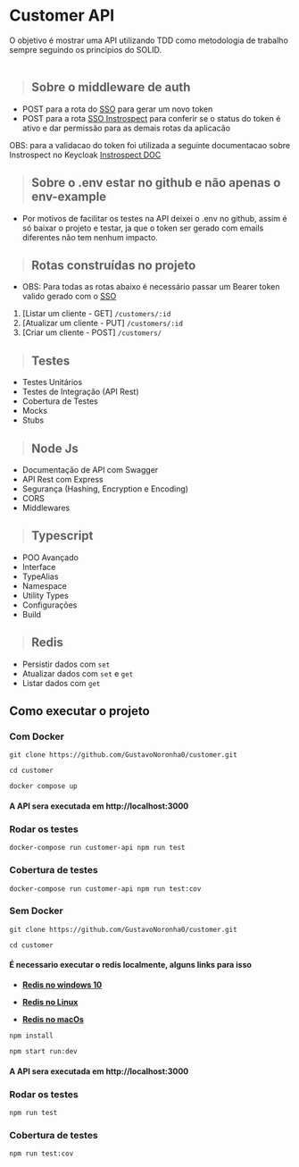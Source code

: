 # **Customer API**

O objetivo é mostrar uma API utilizando TDD como metodologia de trabalho sempre seguindo os princípios do SOLID.
<br /><br />

> ## Sobre o middleware de auth
* POST para a rota do [SSO](https://accounts.seguros.vitta.com.br/auth/realms/careers/protocol/openid-connect/token/) para gerar um novo token
* POST para a rota  [SSO Instrospect](https://accounts.seguros.vitta.com.br/auth/realms/careers/protocol/openid-connect/token/) para conferir se o status do token é ativo e dar permissão para as demais rotas da aplicacão

OBS: para a validacao do token foi utilizada a seguinte documentacao sobre Instrospect no Keycloak [Instrospect DOC](https://github.com/keycloak/keycloak-documentation/blob/main/authorization_services/topics/service-rpt-token-introspection.adoc)

> ## Sobre o .env estar no github e não apenas o env-example
* Por motivos de facilitar os testes na API deixei o .env no github, assim é só baixar o projeto e testar, ja que o token ser gerado com emails diferentes não tem nenhum impacto.
> ## Rotas construídas no projeto
* OBS: Para todas as rotas abaixo é necessário passar um Bearer token valido gerado com o [SSO](https://accounts.seguros.vitta.com.br/auth/realms/careers/protocol/openid-connect/token/)

1. [Listar um cliente - GET] `/customers/:id`
2. [Atualizar um cliente - PUT] `/customers/:id`
3. [Criar um cliente - POST] `/customers/`


> ## Testes
* Testes Unitários
* Testes de Integração (API Rest)
* Cobertura de Testes
* Mocks
* Stubs

> ## Node Js
* Documentação de API com Swagger
* API Rest com Express
* Segurança (Hashing, Encryption e Encoding)
* CORS
* Middlewares

> ## Typescript
* POO Avançado
* Interface
* TypeAlias
* Namespace
* Utility Types
* Configurações
* Build

> ## Redis
* Persistir dados com `set`
* Atualizar dados com `set` e `get`
* Listar dados com `get`

## **Como executar o projeto**

### **Com Docker**

```
git clone https://github.com/GustavoNoronha0/customer.git
```

```
cd customer 
```


```
docker compose up
```

#### A API sera executada em http://localhost:3000

### **Rodar os testes**
```
docker-compose run customer-api npm run test
```

### **Cobertura de testes**
```
docker-compose run customer-api npm run test:cov
```

### **Sem Docker**

```
git clone https://github.com/GustavoNoronha0/customer.git
```

```
cd customer 
```

#### É necessario executar o redis localmente, alguns links para isso 

* **[Redis no windows 10](https://redis.com/blog/redis-on-windows-10/)**

* **[Redis no Linux](https://redis.io/docs/getting-started/installation/install-redis-on-linux/)**

* **[Redis no macOs](https://redis.io/docs/getting-started/installation/install-redis-on-mac-os/)**

```
npm install
```

```
npm start run:dev
```

#### A API sera executada em http://localhost:3000

### **Rodar os testes**
```
npm run test
```

### **Cobertura de testes**
```
npm run test:cov
```

